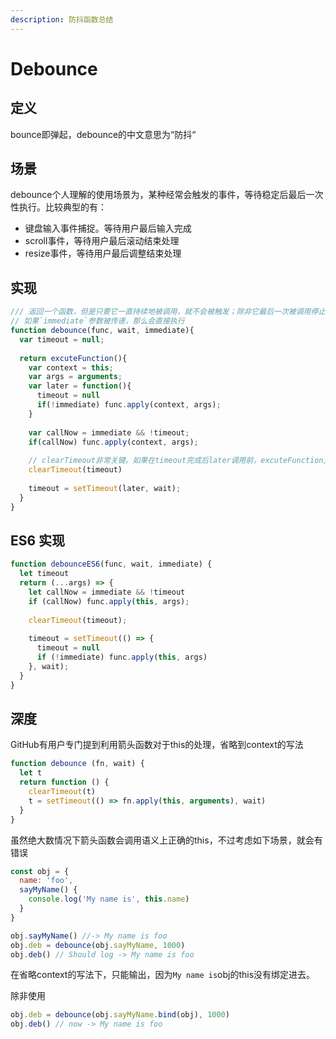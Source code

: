 ```yaml
---
description: 防抖函数总结
---
```


# Debounce

## 定义

bounce即弹起，debounce的中文意思为“防抖“

## 场景

debounce个人理解的使用场景为，某种经常会触发的事件，等待稳定后最后一次性执行。比较典型的有：

* 键盘输入事件捕捉。等待用户最后输入完成
* scroll事件，等待用户最后滚动结束处理
* resize事件，等待用户最后调整结束处理

## 实现

```javascript
/// 返回一个函数，但是只要它一直持续地被调用，就不会被触发；除非它最后一次被调用停止了n毫秒
// 如果`immediate`参数被传递，那么会直接执行
function debounce(func, wait, immediate){
  var timeout = null;
  
  return excuteFunction(){
    var context = this;
    var args = arguments;
    var later = function(){
      timeout = null
      if(!immediate) func.apply(context, args);
    }
    
    var callNow = immediate && !timeout;
    if(callNow) func.apply(context, args);
    
    // clearTimeout非常关键。如果在timeout完成后later调用前，excuteFunction又被调用，那么timeou会被清除，并接下来被重新赋值开始
    clearTimeout(timeout)
    
    timeout = setTimeout(later, wait);
  }
}
```

## ES6 实现

```javascript
function debounceES6(func, wait, immediate) {
  let timeout
  return (...args) => {
    let callNow = immediate && !timeout
    if (callNow) func.apply(this, args);
    
    clearTimeout(timeout);
    
    timeout = setTimeout(() => {
      timeout = null
      if (!immediate) func.apply(this, args)
    }, wait);
  }
}
```

## 深度

GitHub有用户专门提到利用箭头函数对于this的处理，省略到context的写法

```javascript
function debounce (fn, wait) {
  let t
  return function () {
    clearTimeout(t)
    t = setTimeout(() => fn.apply(this, arguments), wait)
  }
}
```

虽然绝大数情况下箭头函数会调用语义上正确的this，不过考虑如下场景，就会有错误

```javascript
const obj = {
  name: 'foo',
  sayMyName() {
    console.log('My name is', this.name)
  }
}

obj.sayMyName() //-> My name is foo
obj.deb = debounce(obj.sayMyName, 1000)
obj.deb() // Should log -> My name is foo
```

在省略context的写法下，只能输出，因为`My name is`obj的this没有绑定进去。

除非使用

```javascript
obj.deb = debounce(obj.sayMyName.bind(obj), 1000)
obj.deb() // now -> My name is foo 
```
